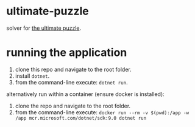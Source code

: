 # ultimate-puzzle

solver for [the ultimate puzzle](http://www.theultimatepuzzle.com).

# running the application

1. clone this repo and navigate to the root folder.
2. install `dotnet`.
3. from the command-line execute: `dotnet run`.

alternatively run within a container (ensure docker is installed):

1. clone the repo and navigate to the root folder.
2. from the command-line execute: `docker run --rm -v $(pwd):/app -w /app mcr.microsoft.com/dotnet/sdk:9.0 dotnet run`


